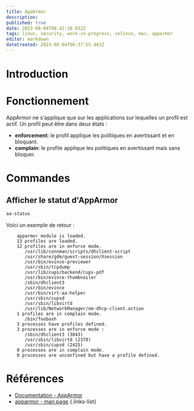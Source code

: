 ```yaml
---
title: AppArmor
description: 
published: true
date: 2023-08-04T08:42:10.932Z
tags: linux, security, work-in-progress, selinux, mac, apparmor
editor: markdown
dateCreated: 2023-08-04T06:37:55.463Z
---
```


# Introduction

# Fonctionnement
AppArmor ne s'applique que sur les applications sur lequelles un profil est actif. Un profil peut être dans deux états : 
- **enforcement**: le profil applique les politiques en avertissant et en bloquant.
- **complain**: le profile applique les politiques en avertissant mais sans bloquer.

# Commandes
## Afficher le statut d'AppArmor
```bash
aa-status
```
Voici un exemple de retour :
```
    apparmor module is loaded.
    13 profiles are loaded.
    12 profiles are in enforce mode.
       /usr/lib/connman/scripts/dhclient-script
       /usr/share/gdm/guest-session/Xsession
       /usr/bin/evince-previewer
       /usr/sbin/tcpdump
       /usr/lib/cups/backend/cups-pdf
       /usr/bin/evince-thumbnailer
       /sbin/dhclient3
       /usr/bin/evince
       /usr/bin/virt-aa-helper
       /usr/sbin/cupsd
       /usr/sbin/libvirtd
       /usr/lib/NetworkManager/nm-dhcp-client.action
    1 profiles are in complain mode.
       /bin/foobash
    3 processes have profiles defined.
    3 processes are in enforce mode :
       /sbin/dhclient3 (3043) 
       /usr/sbin/libvirtd (2370) 
       /usr/sbin/cupsd (2425) 
    0 processes are in complain mode.
    0 processes are unconfined but have a profile defined.
```

# Références
- [Documentation - AppArmor](https://gitlab.com/apparmor/apparmor/-/wikis/Documentation)
- [apparmor - man page](http://man.he.net/?topic=apparmor&section=all)
{.links-list}
